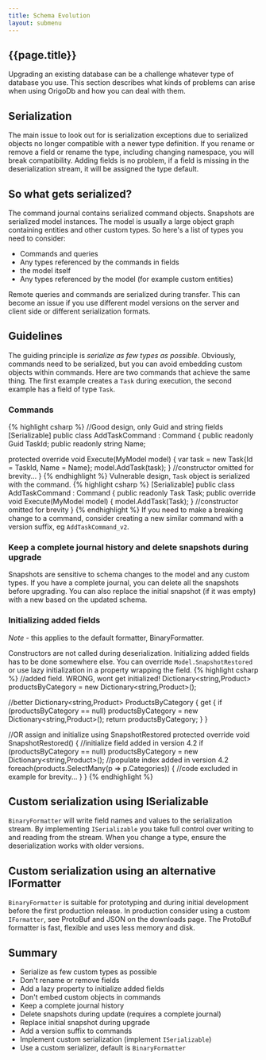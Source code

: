 ```yaml
---
title: Schema Evolution
layout: submenu
---
```

## {{page.title}}
Upgrading an existing database can be a challenge whatever type of database you use. This section describes what kinds of problems can arise when using OrigoDb and how you can deal with them.

## Serialization
The main issue to look out for is serialization exceptions due to serialized objects no longer compatible with a newer type definition. If you rename or remove a field or rename the type, including changing namespace, you will break compatibility. Adding fields is no problem, if a field is missing in the deserialization stream, it will be assigned the type default.

## So what gets serialized?
The command journal contains serialized command objects. Snapshots are serialized model instances. The model is usually a large object graph containing entities and other custom types. So here's a list of types you need to consider:
* Commands and queries
* Any types referenced by the commands in fields
* the model itself
* Any types referenced by the model  (for example custom entities)

Remote queries and commands are serialized during transfer. This can become an issue if you use different model versions on the server and client side or different serialization formats.

## Guidelines
The guiding principle is *serialize as few types as possible*. Obviously, commands need to be serialized, but you can avoid embedding custom objects within commands. Here are two commands that achieve the same thing. The first example creates a `Task` during execution, the second example has a field of type `Task`.

### Commands
{% highlight csharp %}
//Good design, only Guid and string fields
[Serializable]
public class AddTaskCommand : Command<MyModel>
{
  public readonly Guid TaskId;
  public readonly string Name;

  protected override void Execute(MyModel model)
  {
    var task = new Task{Id = TaskId, Name = Name};
    model.AddTask(task);
  }
  //constructor omitted for brevity...
}
{% endhighlight %}
Vulnerable design, `Task` object is serialized with the command.
{% highlight csharp %}
[Serializable]
public class AddTaskCommand : Command<MyModel>
{
  public readonly Task Task;
  public override void Execute(MyModel model)
  {
    model.AddTask(Task);
  }
  //constructor omitted for brevity
}
{% endhighlight %}
If you need to make a breaking change to a command, consider creating a new similar command with a version suffix, eg `AddTaskCommand_v2`.

### Keep a complete journal history and delete snapshots during upgrade
Snapshots are sensitive to schema changes to the model and any custom types. If you have a complete journal, you can delete all the snapshots before upgrading. You can also replace the initial snapshot (if it was empty) with a new based on the updated schema.

### Initializing added fields
*Note* - this applies to the default formatter, BinaryFormatter.

Constructors are not called during deserialization. Initializing added fields has to be done somewhere else.
You can override `Model.SnapshotRestored` or use lazy initialization in a property wrapping the field.
{% highlight csharp %}
//added field. WRONG, wont get initialized!
Dictionary<string,Product> productsByCategory = new Dictionary<string,Product>();

//better
Dictionary<string,Product> ProductsByCategory
{
  get
  {
    if (productsByCategory == null)
      productsByCategory = new Dictionary<string,Product>();
    return productsByCategory;
  }
}

//OR assign and initialize using SnapshotRestored
protected override void SnapshotRestored()
{
  //initialize field added in version 4.2
  if (productsByCategory == null)
    productsByCategory = new Dictionary<string,Product>();
  //populate index added in version 4.2
  foreach(products.SelectMany(p => p.Categories))
  {
    //code excluded in example for brevity...
  }
}
{% endhighlight %}

## Custom serialization using ISerializable
`BinaryFormatter` will write field names and values to the serialization stream. By implementing `ISerializable` you take full control over writing to and reading from the stream. When you change a type, ensure the deserialization works with older versions.

## Custom serialization using an alternative IFormatter
`BinaryFormatter` is suitable for prototyping and during initial development before the first production release. In production consider using a custom `IFormatter`, see ProtoBuf and JSON on the downloads page. The ProtoBuf formatter is fast, flexible and uses less memory and disk.

## Summary
* Serialize as few custom types as possible
* Don't rename or remove fields
* Add a lazy property to initialize added fields
* Don't embed custom objects in commands
* Keep a complete journal history
* Delete snapshots during update (requires a complete journal)
* Replace initial snapshot during upgrade
* Add a version suffix to commands
* Implement custom serialization (implement `ISerializable`)
* Use a custom serializer, default is `BinaryFormatter`
